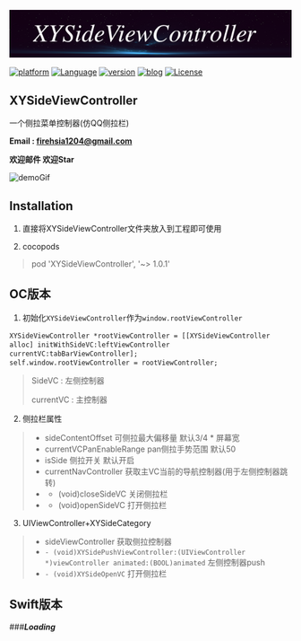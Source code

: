 ![XYSideViewController](icon.png)

[![platform](http://img.shields.io/badge/platform-iOS-orange.svg?style=flat
)](https://developer.apple.com/iphone/index.action)
[![Language](http://img.shields.io/badge/language-ObjC&Swift-brightgreen.svg?style=flat)](https://developer.apple.com)
[![version](http://img.shields.io/badge/version-1.0.1-00FFFF.svg?style=flat)]()
[![blog](http://img.shields.io/badge/blog-firehsia-FF00FF.svg?style=flat)](http://firehsia.com)
[![License](http://img.shields.io/badge/license-MIT-ff69b4.svg?style=flat)](http://mit-license.org)

## XYSideViewController
一个侧拉菜单控制器(仿QQ侧拉栏)

**Email : firehsia1204@gmail.com**

**欢迎邮件 欢迎Star** 

![demoGif](demoGif.gif)

## Installation

1. 直接将XYSideViewController文件夹放入到工程即可使用

2. cocopods
 
 > pod 'XYSideViewController', '~> 1.0.1'
 
 
## OC版本

1. 初始化```XYSideViewController```作为```window.rootViewController```
 
```
XYSideViewController *rootViewController = [[XYSideViewController alloc] initWithSideVC:leftViewController currentVC:tabBarViewController];
self.window.rootViewController = rootViewController;
```

> SideVC :  左侧控制器
>  
> currentVC : 主控制器
 
2. 侧拉栏属性
 
  > - sideContentOffset 可侧拉最大偏移量 默认3/4 * 屏幕宽
  > - currentVCPanEnableRange pan侧拉手势范围  默认50
  > - isSide 侧拉开关 默认开启
  > - currentNavController 获取主VC当前的导航控制器(用于左侧控制器跳转)
  > - - (void)closeSideVC 关闭侧拉栏
  > - - (void)openSideVC 打开侧拉栏
  
3. UIViewController+XYSideCategory
  > - sideViewController 获取侧拉控制器
  > - ```- (void)XYSidePushViewController:(UIViewController *)viewController animated:(BOOL)animated``` 
  左侧控制器push
  > - ```- (void)XYSideOpenVC``` 打开侧拉栏
  
  
## Swift版本

###***Loading***